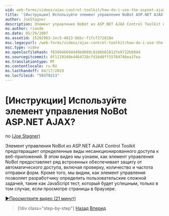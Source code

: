 ```yaml
---
uid: web-forms/videos/ajax-control-toolkit/how-do-i-use-the-aspnet-ajax-nobot-control
title: '[Инструкции] Используйте элемент управления NoBot ASP.NET AJAX? | Документы Майкрософт'
author: JoeStagner
description: Элемент управления NoBot из ASP.NET AJAX Control Toolkit предотвращает определенные виды несанкционированного доступа к веб-приложений. В этом видео мы узнаем, как...
ms.author: riande
ms.date: 05/29/2007
ms.assetid: 15282963-2ec5-4013-b6bc-f1fcf272818e
msc.legacyurl: /web-forms/videos/ajax-control-toolkit/how-do-i-use-the-aspnet-ajax-nobot-control
msc.type: video
ms.openlocfilehash: f03d94669d4d9b0089c8106b01812fe9722b6944
ms.sourcegitcommit: 0f1119340e4464720cfd16d0ff15764746ea1fea
ms.translationtype: MT
ms.contentlocale: ru-RU
ms.lasthandoff: 04/17/2019
ms.locfileid: "59379213"
---
```

# <a name="how-do-i-use-the-aspnet-ajax-nobot-control"></a>[Инструкции] Используйте элемент управления NoBot ASP.NET AJAX?

по [(Joe Stagner)](https://github.com/JoeStagner)

Элемент управления NoBot из ASP.NET AJAX Control Toolkit предотвращает определенные виды несанкционированного доступа к веб-приложений. В этом видео мы узнаем, как элемент управления NoBot предоставляет ряд встроенных обеспечивает защиту от автоматического доступа, включая проверку, количество и частота отправки форм. Кроме того, мы видим, как элемент управления позволяет разработчику определить пользовательские сложной задачей, такие как JavaScript тест, который будет успешным, только в том случае, если просмотре страницы в браузере.

[&#9654;Просмотрите видео (21 минут)](https://channel9.msdn.com/Blogs/ASP-NET-Site-Videos/how-do-i-use-the-aspnet-ajax-nobot-control)

> [!div class="step-by-step"]
> [Назад](how-do-i-use-the-aspnet-ajax-mutuallyexclusive-checkbox-extender.md)
> [Вперед](how-do-i-use-the-aspnet-ajax-listsearch-extender.md)
